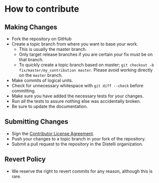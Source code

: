 # How to contribute

## Making Changes

* Fork the repository on GitHub
* Create a topic branch from where you want to base your work.
  * This is usually the master branch.
  * Only target release branches if you are certain your fix must be on that
    branch.
  * To quickly create a topic branch based on master; `git checkout -b
    fix/master/my_contribution master`. Please avoid working directly on the
    `master` branch.
* Make commits of logical units.
* Check for unnecessary whitespace with `git diff --check` before committing.
* Make sure you have added the necessary tests for your changes.
* Run _all_ the tests to assure nothing else was accidentally broken.
* Be sure to update the documentation.

## Submitting Changes

* Sign the [Contributor License Agreement](https://www.clahub.com/agreements/Distelli/graphql-apigen).
* Push your changes to a topic branch in your fork of the repository.
* Submit a pull request to the repository in the Distelli organization.

## Revert Policy

* We reserve the right to revert commits for any reason, although this is rare.


